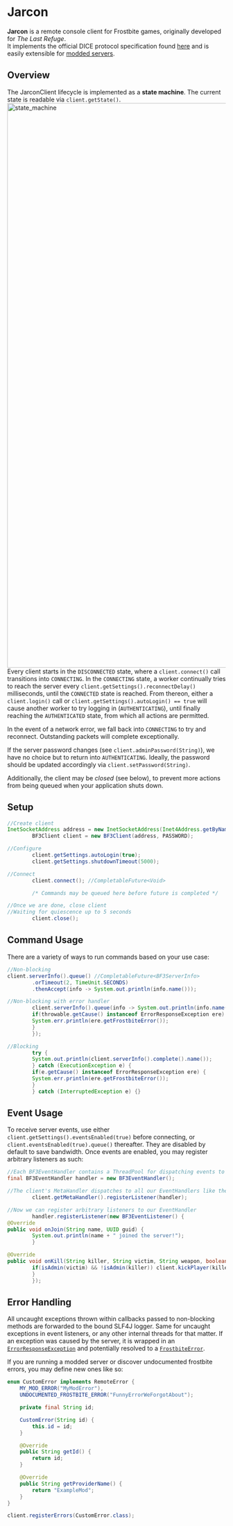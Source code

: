 # Jarcon

**Jarcon** is a remote console client for Frostbite games, originally developed for *The Last Refuge*.<br>It implements the official DICE protocol specification found [here](https://github.com/TheLastRefuge/Jarcon/blob/dev/BF3%20PC%20Server%20Remote%20Administration%20Protocol.pdf) and is easily extensible for [modded servers](https://veniceunleashed.net).

## Overview

The JarconClient lifecycle is implemented as a **state machine**. The current state is readable via `client.getState()`.
<img width="1301" alt="state_machine" src="https://github.com/TheLastRefuge/Jarcon/assets/18089322/1a5a91d6-c1ae-44b3-bdd1-6e94a1994dad">
Every client starts in the `DISCONNECTED` state, where a `client.connect()` call transitions into `CONNECTING`.
In the `CONNECTING` state, a worker continually tries to reach the server every `client.getSettings().reconnectDelay()` milliseconds,
until the `CONNECTED` state is reached. From thereon, either a `client.login()` call or `client.getSettings().autoLogin() == true` will cause another worker to try logging in (`AUTHENTICATING`), until finally reaching the `AUTHENTICATED` state, from which all actions are permitted.

In the event of a network error, we fall back into `CONNECTING` to try and reconnect. Outstanding packets will complete exceptionally.

If the server password changes (see `client.adminPassword(String)`), we have no choice but to return into `AUTHENTICATING`. Ideally, the password should be updated accordingly via `client.setPassword(String)`.

Additionally, the client may be *closed* (see below), to prevent more actions from being queued when your application shuts down.
## Setup
```java
//Create client
InetSocketAddress address = new InetSocketAddress(Inet4Address.getByName(IP), PORT);
        BF3Client client = new BF3Client(address, PASSWORD);

//Configure
        client.getSettings.autoLogin(true);
        client.getSettings.shutdownTimeout(5000);

//Connect
        client.connect(); //CompletableFuture<Void>

        /* Commands may be queued here before future is completed */

//Once we are done, close client
//Waiting for quiescence up to 5 seconds
        client.close();
```

## Command Usage

There are a variety of ways to run commands based on your use case:
```java
//Non-blocking
client.serverInfo().queue() //CompletableFuture<BF3ServerInfo>
        .orTimeout(2, TimeUnit.SECONDS)
        .thenAccept(info -> System.out.println(info.name()));

//Non-blocking with error handler
        client.serverInfo().queue(info -> System.out.println(info.name()), throwable -> {
        if(throwable.getCause() instanceof ErrorResponseException ere) {
        System.err.println(ere.getFrostbiteError());
        }
        });

//Blocking
        try {
        System.out.println(client.serverInfo().complete().name());
        } catch (ExecutionException e) {
        if(e.getCause() instanceof ErrorResponseException ere) {
        System.err.println(ere.getFrostbiteError());
        }
        } catch (InterruptedException e) {}
```
## Event Usage
To receive server events, use either `client.getSettings().eventsEnabled(true)` before connecting, or `client.eventsEnabled(true).queue()` thereafter. They are disabled by default to save bandwidth. Once events are enabled, you may register arbitrary listeners as such:
```java
//Each BF3EventHandler contains a ThreadPool for dispatching events to multiple listeners registered to it
final BF3EventHandler handler = new BF3EventHandler();

//The client's MetaHandler dispatches to all our EventHandlers like the one above
        client.getMetaHandler().registerListener(handler);

//Now we can register arbitrary listeners to our EventHandler
        handler.registerListener(new BF3EventListener() {
@Override
public void onJoin(String name, UUID guid) {
        System.out.println(name + " joined the server!");
        }

@Override
public void onKill(String killer, String victim, String weapon, boolean headShot) {
        if(isAdmin(victim) && !isAdmin(killer)) client.kickPlayer(killer).queue(); // ( ͡° ͜ʖ ͡°)
        }
        });
```

## Error Handling
All uncaught exceptions thrown within callbacks passed to non-blocking methods are forwarded to the bound SLF4J logger. Same for uncaught exceptions in event listeners, or any other internal threads for that matter. If an exception was caused by the server, it is wrapped in an [`ErrorResponseException`](https://github.com/TheLastRefuge/Jarcon/blob/dev/src/main/java/gg/tlr/jarcon/core/ErrorResponseException.java) and potentially resolved to a [`FrostbiteError`](https://github.com/TheLastRefuge/Jarcon/blob/dev/src/main/java/gg/tlr/jarcon/frostbite/FrostbiteError.java).

If you are running a modded server or discover undocumented frostbite errors, you may define new ones like so:
````java
enum CustomError implements RemoteError {
    MY_MOD_ERROR("MyModError"),
    UNDOCUMENTED_FROSTBITE_ERROR("FunnyErrorWeForgotAbout");

    private final String id;

    CustomError(String id) {
        this.id = id;
    }

    @Override
    public String getId() {
        return id;
    }

    @Override
    public String getProviderName() {
        return "ExampleMod";
    }
}
````
````java
client.registerErrors(CustomError.class);
````